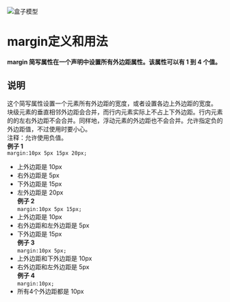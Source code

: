 ![盒子模型](http://i.imgur.com/LytSDlE.jpg)
# margin定义和用法
**margin 简写属性在一个声明中设置所有外边距属性。该属性可以有 1 到 4 个值。**  
## 说明  
这个简写属性设置一个元素所有外边距的宽度，或者设置各边上外边距的宽度。  
块级元素的垂直相邻外边距会合并，而行内元素实际上不占上下外边距。行内元素的的左右外边距不会合并。同样地，浮动元素的外边距也不会合并。允许指定负的外边距值，不过使用时要小心。  
注释：允许使用负值。  
**例子 1**  
`margin:10px 5px 15px 20px;`  
* 上外边距是 10px  
* 右外边距是 5px  
* 下外边距是 15px  
* 左外边距是 20px  
**例子 2**  
`margin:10px 5px 15px;`  
* 上外边距是 10px  
* 右外边距和左外边距是 5px  
* 下外边距是 15px  
**例子 3**  
`margin:10px 5px;`  
* 上外边距和下外边距是 10px  
* 右外边距和左外边距是 5px  
**例子 4**  
`margin:10px;`  
* 所有4个外边距都是 10px  
